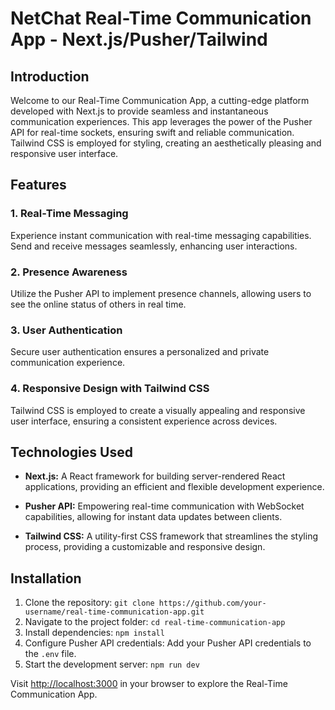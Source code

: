 # NetChat Real-Time Communication App - Next.js/Pusher/Tailwind

## Introduction
Welcome to our Real-Time Communication App, a cutting-edge platform developed with Next.js to provide seamless and instantaneous communication experiences. This app leverages the power of the Pusher API for real-time sockets, ensuring swift and reliable communication. Tailwind CSS is employed for styling, creating an aesthetically pleasing and responsive user interface.

## Features

### 1. Real-Time Messaging
Experience instant communication with real-time messaging capabilities. Send and receive messages seamlessly, enhancing user interactions.

### 2. Presence Awareness
Utilize the Pusher API to implement presence channels, allowing users to see the online status of others in real time.

### 3. User Authentication
Secure user authentication ensures a personalized and private communication experience.

### 4. Responsive Design with Tailwind CSS
Tailwind CSS is employed to create a visually appealing and responsive user interface, ensuring a consistent experience across devices.

## Technologies Used

- **Next.js:** A React framework for building server-rendered React applications, providing an efficient and flexible development experience.

- **Pusher API:** Empowering real-time communication with WebSocket capabilities, allowing for instant data updates between clients.

- **Tailwind CSS:** A utility-first CSS framework that streamlines the styling process, providing a customizable and responsive design.

## Installation

1. Clone the repository: `git clone https://github.com/your-username/real-time-communication-app.git`
2. Navigate to the project folder: `cd real-time-communication-app`
3. Install dependencies: `npm install`
4. Configure Pusher API credentials: Add your Pusher API credentials to the `.env` file.
5. Start the development server: `npm run dev`

Visit [http://localhost:3000](http://localhost:3000) in your browser to explore the Real-Time Communication App.
